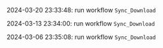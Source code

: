 2024-03-20 23:33:48: run workflow `Sync_Download` 

2024-03-13 23:34:00: run workflow `Sync_Download` 

2024-03-06 23:35:08: run workflow `Sync_Download` 


